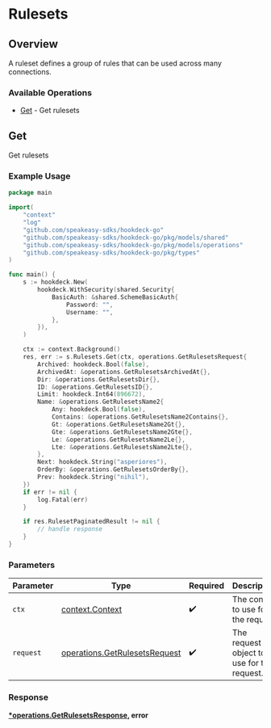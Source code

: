 # Rulesets

## Overview

A ruleset defines a group of rules that can be used across many connections.

### Available Operations

* [Get](#get) - Get rulesets

## Get

Get rulesets

### Example Usage

```go
package main

import(
	"context"
	"log"
	"github.com/speakeasy-sdks/hookdeck-go"
	"github.com/speakeasy-sdks/hookdeck-go/pkg/models/shared"
	"github.com/speakeasy-sdks/hookdeck-go/pkg/models/operations"
	"github.com/speakeasy-sdks/hookdeck-go/pkg/types"
)

func main() {
    s := hookdeck.New(
        hookdeck.WithSecurity(shared.Security{
            BasicAuth: &shared.SchemeBasicAuth{
                Password: "",
                Username: "",
            },
        }),
    )

    ctx := context.Background()
    res, err := s.Rulesets.Get(ctx, operations.GetRulesetsRequest{
        Archived: hookdeck.Bool(false),
        ArchivedAt: &operations.GetRulesetsArchivedAt{},
        Dir: &operations.GetRulesetsDir{},
        ID: &operations.GetRulesetsID{},
        Limit: hookdeck.Int64(896672),
        Name: &operations.GetRulesetsName2{
            Any: hookdeck.Bool(false),
            Contains: &operations.GetRulesetsName2Contains{},
            Gt: &operations.GetRulesetsName2Gt{},
            Gte: &operations.GetRulesetsName2Gte{},
            Le: &operations.GetRulesetsName2Le{},
            Lte: &operations.GetRulesetsName2Lte{},
        },
        Next: hookdeck.String("asperiores"),
        OrderBy: &operations.GetRulesetsOrderBy{},
        Prev: hookdeck.String("nihil"),
    })
    if err != nil {
        log.Fatal(err)
    }

    if res.RulesetPaginatedResult != nil {
        // handle response
    }
}
```

### Parameters

| Parameter                                                                      | Type                                                                           | Required                                                                       | Description                                                                    |
| ------------------------------------------------------------------------------ | ------------------------------------------------------------------------------ | ------------------------------------------------------------------------------ | ------------------------------------------------------------------------------ |
| `ctx`                                                                          | [context.Context](https://pkg.go.dev/context#Context)                          | :heavy_check_mark:                                                             | The context to use for the request.                                            |
| `request`                                                                      | [operations.GetRulesetsRequest](../../models/operations/getrulesetsrequest.md) | :heavy_check_mark:                                                             | The request object to use for the request.                                     |


### Response

**[*operations.GetRulesetsResponse](../../models/operations/getrulesetsresponse.md), error**

